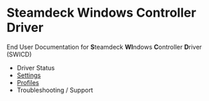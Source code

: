 # Steamdeck Windows Controller Driver
End User Documentation for **S**teamdeck **WI**ndows **C**ontroller **D**river (SWICD)

* Driver Status
* [Settings](/docs/Settings.md)
* [Profiles](/docs/Profiles.md)
* Troubleshooting / Support

